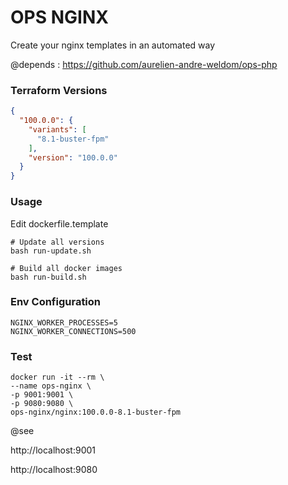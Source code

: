 # OPS NGINX

Create your nginx templates in an automated way 

@depends : https://github.com/aurelien-andre-weldom/ops-php

### Terraform Versions

```json
{
  "100.0.0": {
    "variants": [
      "8.1-buster-fpm"
    ],
    "version": "100.0.0"
  }
}
```

### Usage

Edit dockerfile.template

```shell
# Update all versions
bash run-update.sh
```

```shell
# Build all docker images
bash run-build.sh
```

### Env Configuration

```dotenv
NGINX_WORKER_PROCESSES=5
NGINX_WORKER_CONNECTIONS=500
```

### Test

```shell
docker run -it --rm \
--name ops-nginx \
-p 9001:9001 \
-p 9080:9080 \
ops-nginx/nginx:100.0.0-8.1-buster-fpm
```

@see 

http://localhost:9001

http://localhost:9080